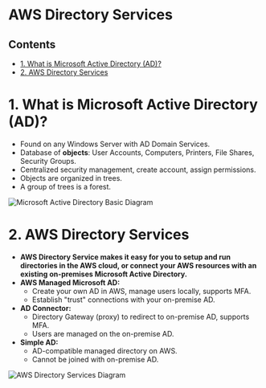 # AWS Directory Services <!-- omit in toc -->

## Contents <!-- omit in toc -->

- [1. What is Microsoft Active Directory (AD)?](#1-what-is-microsoft-active-directory-ad)
- [2. AWS Directory Services](#2-aws-directory-services)

# 1. What is Microsoft Active Directory (AD)?

- Found on any Windows Server with AD Domain Services.
- Database of **objects**: User Accounts, Computers, Printers, File Shares, Security Groups.
- Centralized security management, create account, assign permissions.
- Objects are organized in trees.
- A group of trees is a forest.

![Microsoft Active Directory Basic Diagram](/Images/MicrosoftActiveDirectoryBasicDiagram.png)

# 2. AWS Directory Services

- **AWS Directory Service makes it easy for you to setup and run directories in the AWS cloud, or connect your AWS resources with an existing on-premises Microsoft Active Directory.**
- **AWS Managed Microsoft AD:**
  - Create your own AD in AWS, manage users locally, supports MFA.
  - Establish "trust" connections with your on-premise AD.
- **AD Connector:**
  - Directory Gateway (proxy) to redirect to on-premise AD, supports MFA.
  - Users are managed on the on-premise AD.
- **Simple AD:**
  - AD-compatible managed directory on AWS.
  - Cannot be joined with on-premise AD.

![AWS Directory Services Diagram](/Images/AWSDirectoryServicesDiagram.png)
